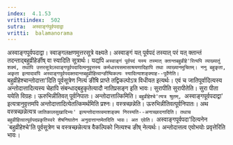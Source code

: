 ```yaml
---
index:  4.1.53
vrittiindex:  502
sutra:  अस्वाङ्गंपूर्वपदाद्वा
vritti:  balamanorama 
---
```


अस्वाङ्गपूर्वपदाद्वा। स्वाङ्गलक्षणमुत्तरसूत्रे वक्ष्यते। अस्वाङ्गं यत् पूर्वपदं तस्यात् परं यत् क्तान्तं तदन्ताद्बहुव्रीहेर्ङीष् वा स्यादिति सूत्रार्थः। यद्यपि `अस्वाङ्गं पूर्वपदं यस्य तस्मात् क्तान्तबहुव्रीहे'रित्यपि व्याख्यातुं शक्यं, तथापि उत्तरसूत्रेऽस्वाङ्गपूर्वपदादित्यनुवृत्तस्य कर्मधारयसमासाश्रयणादिहापि तथा व्याख्यानमुचितम्। ननु बहुकृता, अकृता इत्यादावपि अस्वाङ्गपूर्वपदक्तदान्तबहुव्रीहित्वान्ङीष्विकल्पः स्यादित्याशङ्क्याह--पूर्वेणेति। `बहुव्रीहेश्चान्तोदात्ता'दिति पूर्वसूत्रेण नित्यं ङीषि प्राप्ते तद्विकल्पोऽत्र विधीयत इत्यर्थः। एवं च जातिपूर्वादित्यस्य अन्तोदात्तादित्यस्य चेहापि संबन्धाद्बहुकृतेत्यादौ नातिप्रसङ्ग इति भावः। सुरापीति सुरापीतेति। सुरा पीता ययेति विग्रहः। ऊरुभिन्नीतिवत् पूर्वनिपातः। अन्तोदात्तात्किमिति। `बहुव्रीहेश्चे'त्यत्र श्रुतम्, `अस्वाङ्गपूर्वपदाद्वा' इत्यत्रानुवृत्तमपि अन्तोदात्तादित्येतत्किमर्थमिति प्रश्नः। वस्त्रच्छन्नेति। ऊरुभिन्नीतिवत्पूर्वनिपातः। अथ वस्त्रच्छन्नेत्यत्र `जातिकालसुखादिभ्यः' इत्यन्तोदात्तत्वमाशङ्क्य निरस्यति--अनाच्छादनादिति। तथाच बहुव्रीहित्वात्पूर्वपदप्रकृतिस्वरे शेषनिघातेन अनुदात्तान्तमेतदिति भावः। अत एवेति। `अस्वाङ्गपूर्वपदा'दित्यनेन `बहुव्रीहेश्चे'ति पूर्वसूत्रेण च वस्त्रच्छन्नेत्यत्र वैकल्पिको नित्यश्च ङीष् नेत्यर्थः। अन्तोदात्तत्व एवोभयोः प्रवृत्तेरिति भावः।

